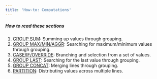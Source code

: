 ```yaml
---
title: 'How-to: Computations'
---
```


##### How to read these sections

1.  [GROUP SUM](How-to_GROUP_SUM.md): Summing up values through grouping.
2.  [GROUP MAX/MIN/AGGR](How-to_GROUP_MAX_MIN_AGGR.md): Searching for maximum/minimum values through grouping.
3.  [CASE/IF/OVERRIDE](How-to_CASE_IF_OVERRIDE.md): Branching and selection from a set of values.
4.  [GROUP LAST](How-to_GROUP_LAST.md): Searching for the last value through grouping.
5.  [GROUP CONCAT](How-to_GROUP_CONCAT.md): Merging lines through grouping.
6.  [PARTITION](How-to_PARTITION.md): Distributing values across multiple lines.

  
